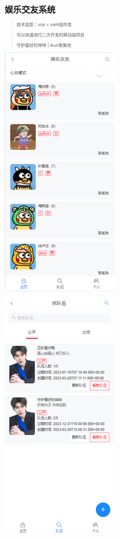 # 娱乐交友系统

> 技术选型：vue + vant组件库

> 可以快速进行二次开发的移动端项目

> 守护最好的坤坤 | ikun聚集地

![主页](./src/assets/README.assets/image-20230404233100378.png)

![队伍功能](./src/assets/README.assets/image-20230404233205908.png)
